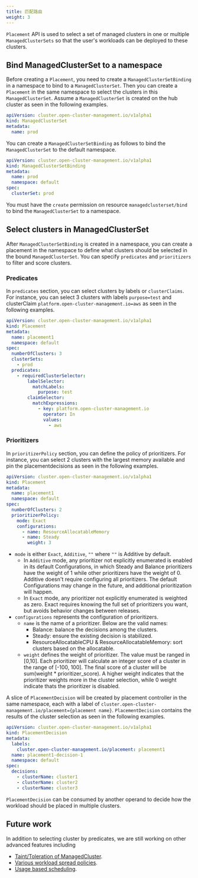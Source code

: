 ```yaml
---
title: 匹配路由
weight: 3
---
```


`Placement` API is used to select a set of managed clusters in one or multiple `ManagedClusterSets` so that the user's workloads can be deployed to these clusters.

## Bind ManagedClusterSet to a namespace

Before creating a `Placement`, you need to create a `ManagedClusterSetBinding` in a namespace to bind to a `ManagedClusterSet`. Then you can create a `Placement` in the same namespace to select the clusters in this `ManagedClusterSet`. Assume a `ManagedClusterSet` is created on the hub cluster as seen in the following examples.

```yaml
apiVersion: cluster.open-cluster-management.io/v1alpha1
kind: ManagedClusterSet
metadata:
  name: prod
```

You can create a `ManagedClusterSetBinding` as follows to bind the `ManagedClusterSet` to the default namespace.

```yaml
apiVersion: cluster.open-cluster-management.io/v1alpha1
kind: ManagedClusterSetBinding
metadata:
  name: prod
  namespace: default
spec:
  clusterSet: prod
```

You must have the `create` permission on resource `managedclusterset/bind` to bind the `ManagedClusterSet` to a namespace.

## Select clusters in ManagedClusterSet

After `ManagedClusterSetBinding` is created in a namespace, you can create a placement in the namespace to define what clusters should be selected in the bound `ManagedClusterSet`.
You can specify `predicates` and `prioritizers` to filter and score clusters.

### Predicates
In `predicates` section, you can select clusters by labels or `clusterClaims`. For instance, you can select 3 clusters with labels `purpose=test` and clusterClaim `platform.open-cluster-management.io=aws` as seen in the following examples.

```yaml
apiVersion: cluster.open-cluster-management.io/v1alpha1
kind: Placement
metadata:
  name: placement1
  namespace: default
spec:
  numberOfClusters: 3
  clusterSets:
    - prod
  predicates:
    - requiredClusterSelector:
        labelSelector:
          matchLabels:
            purpose: test
        claimSelector:
          matchExpressions:
            - key: platform.open-cluster-management.io
              operator: In
              values:
                - aws
```

### Prioritizers
In `prioritizerPolicy` section, you can define the policy of prioritizers. For instance, you can select 2 clusters with the largest memory available and pin the placementdecisions as seen in the following examples.
```yaml
apiVersion: cluster.open-cluster-management.io/v1alpha1
kind: Placement
metadata:
  name: placement1
  namespace: default
spec:
  numberOfClusters: 2
  prioritizerPolicy:
    mode: Exact
    configurations:
      - name: ResourceAllocatableMemory
      - name: Steady
        weight: 3
```
- `mode` is either `Exact`, `Additive`, `""` where `""` is Additive by default.
  - In `Additive` mode, any prioritizer not explicitly enumerated is enabled in its default Configurations, in which Steady and Balance prioritizers have the weight of 1 while other prioritizers have the weight of 0. Additive doesn't require configuring all prioritizers. The default Configurations may change in the future, and additional prioritization will happen.
  - In `Exact` mode, any prioritizer not explicitly enumerated is weighted as zero. Exact requires knowing the full set of prioritizers you want, but avoids behavior changes between releases.
- `configurations` represents the configuration of prioritizers.
  - `name` is the name of a prioritizer. Below are the valid names:
    - Balance: balance the decisions among the clusters.
    - Steady: ensure the existing decision is stabilized.
    - ResourceAllocatableCPU & ResourceAllocatableMemory: sort clusters based on the allocatable.
  - `weight` defines the weight of prioritizer. The value must be ranged in [0,10].
    Each prioritizer will calculate an integer score of a cluster in the range of [-100, 100]. The final score of a cluster will be sum(weight * prioritizer_score).
    A higher weight indicates that the prioritizer weights more in the cluster selection, while 0 weight indicate thats the prioritizer is disabled.

A slice of `PlacementDecision` will be created by placement controller in the same namespace, each with a label of `cluster.open-cluster-management.io/placement={placement name}`. `PlacementDecision` contains the results of the cluster selection as seen in the following examples.

```yaml
apiVersion: cluster.open-cluster-management.io/v1alpha1
kind: PlacementDecision
metadata:
  labels:
    cluster.open-cluster-management.io/placement: placement1
  name: placement1-decision-1
  namespace: default
spec:
  decisions:
    - clusterName: cluster1
    - clusterName: cluster2
    - clusterName: cluster3
```

`PlacementDecision` can be consumed by another operand to decide how the workload should be placed in multiple clusters.

## Future work

In addition to selecting cluster by predicates, we are still working on other advanced features including

- [Taint/Toleration of ManagedCluster](https://github.com/open-cluster-management-io/community/issues/48).
- [Various workload spread policies](https://github.com/open-cluster-management-io/community/issues/49).
- [Usage based scheduling](https://github.com/open-cluster-management-io/community/issues/52).
